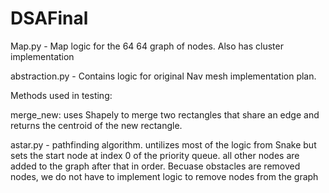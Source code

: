# DSAFinal

Map.py - Map logic for the 64 64 graph of nodes. Also has cluster implementation

    
abstraction.py - Contains logic for original Nav mesh implementation plan. 
    
Methods used in testing: 
        
merge_new: uses Shapely to merge two rectangles that share an edge and returns the centroid of the new rectangle.
        
          

astar.py - pathfinding algorithm. untilizes most of the logic from Snake but sets the start node at index 0 of the priority queue. all other nodes are added to the graph after that in order. Becuase obstacles are removed nodes, we do not have to implement logic to remove nodes from the graph



